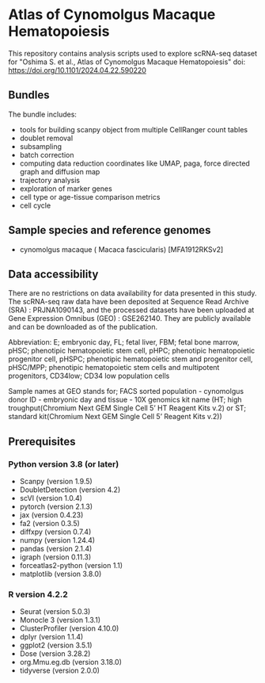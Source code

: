 # Atlas of Cynomolgus Macaque Hematopoiesis
This repository contains analysis scripts used to explore scRNA-seq dataset for
"Oshima S. et al., Atlas of Cynomolgus Macaque Hematopoiesis"
doi: https://doi.org/10.1101/2024.04.22.590220

## Bundles
The bundle includes:
- tools for building scanpy object from multiple CellRanger count tables
- doublet removal
- subsampling
- batch correction
- computing data reduction coordinates like UMAP, paga, force directed graph and diffusion map
- trajectory analysis
- exploration of marker genes
- cell type or age-tissue comparison metrics
- cell cycle

## Sample species and reference genomes
- cynomolgus macaque ( Macaca fascicularis) [MFA1912RKSv2]


## Data accessibility
There are no restrictions on data availability for data presented in this study. 
The scRNA-seq raw data have been deposited at Sequence Read Archive (SRA) : PRJNA1090143, and the processed datasets have been uploaded at Gene Expression Omnibus (GEO) : GSE262140.
They are publicly available and can be downloaded as of the publication.

Abbreviation: 
E; embryonic day, FL; fetal liver, FBM; fetal bone marrow, pHSC; phenotipic hematopoietic stem cell, pHPC; phenotipic hematopoietic progenitor cell, pHSPC; phenotipic hematopoietic stem and progenitor cell, pHSC/MPP; phenotipic hematopoietic stem cells and multipotent progenitors, CD34low; CD34 low population cells

Sample names at GEO stands for;  FACS sorted population - cynomolgus donor ID - embryonic day and tissue - 10X genomics kit name (HT; high troughput(Chromium Next GEM Single Cell 5’ HT Reagent
Kits v.2) or ST; standard kit(Chromium Next GEM Single Cell 5’ Reagent Kits v.2))

## Prerequisites
### Python version 3.8 (or later)
- Scanpy (version 1.9.5)
- DoubletDetection (version 4.2)
- scVI (version 1.0.4)
- pytorch (version 2.1.3)
- jax (version 0.4.23)
- fa2 (version 0.3.5)
- diffxpy (version 0.7.4)
- numpy (version 1.24.4)
- pandas (version 2.1.4)
- igraph (version 0.11.3)
- forceatlas2-python (version 1.1)
- matplotlib (version 3.8.0)

### R version 4.2.2 
- Seurat (version 5.0.3)
- Monocle 3 (version 1.3.1)
- ClusterProfiler (version 4.10.0)
- dplyr (version 1.1.4)
- ggplot2 (version 3.5.1)
- Dose (version 3.28.2)
- org.Mmu.eg.db (version 3.18.0)
- tidyverse (version 2.0.0)


